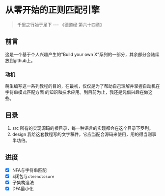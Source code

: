 # 从零开始的正则匹配引擎

> 千里之行始于足下 --- 《德道经·第六十四章》

## 前言

这是一个基于个人兴趣产生的"Build your own X"系列的一部分，其余部分会陆续放到github上。

### 动机

萌生编写这一系列教程的目的，在最初，仅仅是为了帮助自己理解并掌握自动机在字符串模式匹配方面
的知识和技术应用。到目前为止，我还是凭借兴趣在做这些。

## 目录

1. src
   所有的实现源码的根目录，每一种语言的实现都会在这个目录下罗列。
2. design
   我给这套教程写的文字稿件，它应当配合源码来使用，用的得当则事半功倍。

## 进度

- [x] NFA与字符串匹配
- [x] ℇ闭包与`cleenclosure`
- [x] 子集构造法
- [x] DFA最小化
